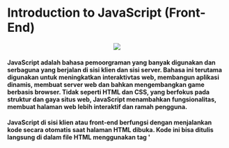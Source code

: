 # Introduction to JavaScript (Front-End)

<p align="center">
  <a href="https://skillicons.dev">
    <img src="https://skillicons.dev/icons?i=js" />
  </a>
</p>

#### JavaScript adalah bahasa pemoorgraman yang banyak digunakan dan serbaguna yang berjalan di sisi klien dan sisi server. Bahasa ini terutama digunakan untuk meningkatkan interaktivtas web, membangun aplikasi dinamis, membuat server web dan bahkan mengembangkan game berbasis browser. Tidak seperti HTML dan CSS, yang berfokus pada struktur dan gaya situs web, JavaScript menambahkan fungsionalitas, membuat halaman web lebih interaktif dan ramah pengguna. 
#### JavaScript di sisi klien atau front-end berfungsi dengan menjalankan kode secara otomatis saat halaman HTML dibuka. Kode ini bisa ditulis langsung di dalam file HTML menggunakan tag '<script>' atau disimpan dalam file terpisah dengan ekstensi '.js', lalu dihubungkan ke HTML. Eksekusi JavaScript terjadi di browser pengguna, bukan di server web. Ketika seseornf membuka halaman web, skrip akan diunduh dan dijalankan di browser. Namun, jika browser tidak mendukung JavaScript, tampilan halaman bisa berbeda, dan beberapa fungsi interaktif mungkin tidak berjalan dengan baik.
### Penggunaan JavaScript:
#### 1. Membuat Website yang interaktif
JavaScript meningkatkan pengalaman pengguna dengan menambahkan fitur-fitur dinamis seperti efek hover, tombol yang bisa diklik, pembaruan secara langsung, dan animasi. Dengan JavaScript, pengguna bisa memperbesar gambar, memeriksa input formulir, dan menyisipkan multimedia seperti video atau peta, sehingga website menjadi lebih menarik dan fungsional.
#### 2. Mengembangkan Aplikasi Web dan Mobile
JavaScript sangat populer dalam pembuatan aplikasi web dan mobile, menggunakan framework seperti React, Vue.js, Angular, dan React Native. Framework ini mempermudah pengembangan dengan menyediakan komponen yang bisa digunakan kembali dan pengelolaan status yang efisien. Selain itu, JavaScript juga berfungsi dengan API Browser dan pihak ketiga untuk mengambil data, memproses input pengguna, dan mengintegrasikan layanan seperti media sosial, pembayaran, dan geolokasi.
#### 3. Membangun Server Web
Dengan Node.js, JavaScript tidak hanya digunakan untuk pengembangan front-end, tetapi juga mendukung aplikasi back-end. JavaScript memungkinkan pembuatan server web yang dapat diskalakan, yang mampu menangani pemrosesan data, komunikasi secara real-time, dan interaksi dengan basis data. Arsitekturnya yang non-blocking membuatnya sangat cocok untuk aplikasi yang memerlukan kinerja tinggi, seperti aplikasi chat dan layanan streaming.
#### 4. Membuat Games
JavaScript memiliki peran penting dalam pengembangan permainan berbasis web, menggunakan framework seperti Phaser dan Three.js untuk menciptakan grafik 2D dan 3D yang menarik. Karena JavaScript dapat dijalankan langsung di browser, permainan bisa dimainkan tanpa perlu perangkat lunak tambahan, sehingga pengembangan dan distribusinya menjadi lebih mudah diakses.


### Kelebihan dan Kekurangan JavaScript
* Pengembangan front-end adalah proses menciptakan tampilan antarmuka pengguna untuk situs web atau aplikasi. Antarmuka ini berperan penting dalam menggunakan menentukan bagaimana situs atau aplikasi tersebut terlihat dan dirasakan oleh pengguna. Salah satu keuntungan dari pengembangan front-end adalah kemampuannya untuk menghasilkan desain yang responsif, yang tentunya meningkatkan pengalaman pengguna. Dengan menggunakan teknologi seperti HTML, CSS, dan JavaScript, para pengembang dapat menciptakan antarmuka yang menarik dan mampu menarik perhatian pengguna. Pengembangan front-end juga memungkinkan pembuatan prototipe dan iterasi dengan cepat karena adanya umpan balik visual. Selain itu, bidang ini juga mendorong kreativitas dan inovasi.
* Meskipun memiliki fleksibilitas kreatif, front-end menghadapi masalah terkati kompatibilitas browser dan kinerja. Perbedaan antar browser dapat menyebabkan ketidaksesuaian dalam tampilan, sehingga memerlukan pengujian dan pemecahan masalah yang mendalam. Fokus pada antarmuka pengguna juga mungkin memerlukan langkah-langkah keamanan yang ketat, karena hal ini dapat mengekspos kelemahan yang bisa dimanfaatkan oleh pihak yang tidak bertanggung jawab.


### Tren Pengembangan JavaScript 2025
1. Munculnya AI (Artificial Intelligence)\
  Masa depan pengembangan front-end semakin dipengaruhi oleh AI, yang membuat pengalaman pengguna lebih baik dan meningkatkan produktivitas. AI membantu mempercepat proses penulisan kode, mengurangi pekerjaan yang membosankan, dan meningkatkan efisiensi dalam refactoring. Alat seperti Cursor dapt mengotomatiskan tugas-tugas yang berulang, sehingga pengembang bisa lebih fokus pada masalah yang lebih rumit. Dengan semakin banyaknya integrasi AI, penting bagi pengembang untuk terus belajar agar tetap relavan. Selain itu, kolaborasi yang didorong oleh AI juga mendorong pengembang untuk beradaptasi dengan keterampilan baru, menjadikan pembelajaran berkelanjutan sebagai hal yang sangat penting dalam dunia pengembangan.
2. Framework dan Library Baru\
  React Server Components meningkatkan performa dengan memproses tampilan di server sebelum dikirim ke browser.
    - Vue.js lebih ringan dan mudah digunakan
    - Svelte mengubah kode saat build agar lebih efisien
    - Solid.js semakin populer karena bisa memperbarui tampilan dengan cepat saat data berubah
3. Progressive Web Apps (PWA)\
   PWA memberikan pengalaman seperti aplikasi native tanpa perlu instalasi. Bisa diakses lewat browser, bekerja offline, dan mendukung fitur perangkat keras untuk pengalaman lebih cepat dan mulus.
4. Pengalaman Pengguna (UX) dan Aksesibilitas yang disempurnakan\
   Pengalaman pengguna menjadi faktor penting untuk meningkatkan jumlah pengunjung dalam dunia digital yang semakin kompetetif. Maka dari itu, para pengembang perlu merancang antarmuka yang intuitif dan mudah dipakai, serta mampu memenuhi berbagai kebutuhan pengguna, termasuk akses bagi penyandang disabilitas. Di samping itu, pemahaman yang baik tentang kebijakan aksesibilitas dapat membantu produsen dalam membuat keputusan yang lebih baik di berbagai bidang. 


